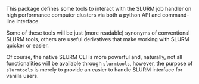 This package defines some tools to interact with the SLURM job handler on high performance computer clusters via both a python API and command-line interface.

Some of these tools will be just (more readable) synonyms of conventional SLURM tools, others are useful derivatives that make working with SLURM quicker or easier.

Of course, the native SLURM CLI is more powerful and, naturally, not all functionalities will be available through `slurmtools`, however, the purpose of `slurmtools` is merely to provide an easier to handle SLURM interface for vanilla users. 

